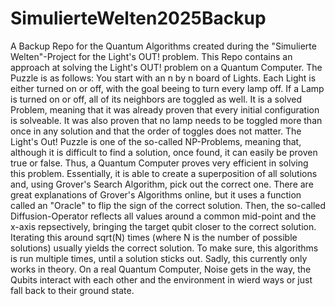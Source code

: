 # SimulierteWelten2025Backup
A Backup Repo for the Quantum Algorithms created during the "Simulierte Welten"-Project for the Light's OUT! problem.
This Repo contains an approach at solving the Light's OUT! problem on a Quantum Computer.
The Puzzle is as follows:
You start with an n by n board of Lights. Each Light is either turned on or off, with the goal beeing to turn every lamp off. If a Lamp is turned on or off, all of its neighbors are toggled as well.
It is a solved Problem, meaning that it was already proven that every initial configuration is solveable. It was also proven that no lamp needs to be toggled more than once in any solution and that the order of toggles does not matter. The Light's Out! Puzzle is one of the so-called NP-Problems, meaning that, although it is difficult to find a solution, once found, it can easily be proven true or false.
Thus, a Quantum Computer proves very efficient in solving this problem. Essentially, it is able to create a superposition of all solutions and, using Grover's Search Algorithm, pick out the correct one. There are great explanations of Grover's Algorithms online, but it uses a function called an "Oracle" to flip the sign of the correct solution. Then, the so-called Diffusion-Operator reflects all values around a common mid-point and the x-axis repsectively, bringing the target qubit closer to the correct solution. Iterating this around sqrt(N) times (where N is the number of possible solutions) usually yields the correct solution. To make sure, this algorithms is run multiple times, until a solution sticks out.
Sadly, this currently only works in theory. On a real Quantum Computer, Noise gets in the way, the Qubits interact with each other and the environment in wierd ways or just fall back to their ground state.
